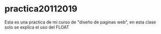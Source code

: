 # practica20112019

Esta es una practica de mi curso de "diseño de paginas web", en esta clase solo se explica el uso del FLOAT
